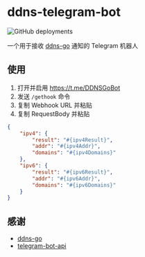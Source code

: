# ddns-telegram-bot

![GitHub deployments](https://img.shields.io/github/deployments/WingLim/ddns-telegram-bot/production?label=vercel&logo=vercel&logoColor=white)

一个用于接收 [ddns-go](https://github.com/jeessy2/ddns-go) 通知的 Telegram 机器人

## 使用

1. 打开并启用 https://t.me/DDNSGoBot
2. 发送 `/gethook` 命令
3. 复制 Webhook URL 并粘贴
4. 复制 RequestBody 并粘贴
```json
{
    "ipv4": {
        "result": "#{ipv4Result}",
        "addr": "#{ipv4Addr}",
        "domains": "#{ipv4Domains}"
    },
    "ipv6": {
        "result": "#{ipv6Result}",
        "addr": "#{ipv6Addr}",
        "domains": "#{ipv6Domains}"
    }
}

```

## 感谢

- [ddns-go](https://github.com/jeessy2/ddns-go)
- [telegram-bot-api](https://github.com/go-telegram-bot-api/telegram-bot-api)
